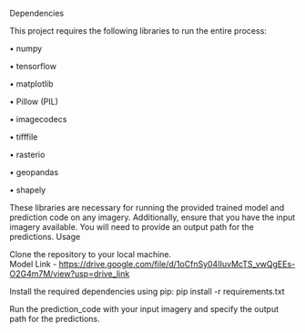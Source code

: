 Dependencies

This project requires the following libraries to run the entire process:

• numpy

• tensorflow

• matplotlib

• Pillow (PIL)

• imagecodecs

• tifffile

• rasterio

• geopandas

• shapely

These libraries are necessary for running the provided trained model and prediction code on any imagery. Additionally, ensure that you have the input imagery available. You will need to provide an output path for the predictions. Usage

Clone the repository to your local machine. <br>
 Model Link - <href> https://drive.google.com/file/d/1oCfnSy04IIuvMcTS_vwQgEEs-O2G4m7M/view?usp=drive_link </href>

Install the required dependencies using pip:
pip install -r requirements.txt

Run the prediction_code with your input imagery and specify the output path for the predictions.
